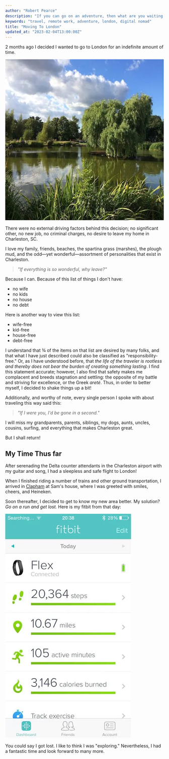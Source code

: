 ```yaml
---
author: "Robert Pearce"
description: "If you can go on an adventure, then what are you waiting for?"
keywords: "travel, remote work, adventure, london, digital nomad"
title: "Moving To London"
updated_at: "2023-02-04T13:00:00Z"
---
```


2 months ago I decided I wanted to go to London for an indefinite amount of time.

<img
  alt="Willow tree near water in London"
  decoding="async"
  src="./images/london-tree.webp"
  width="680"
  height="510"
/>

There were no external driving factors behind this decision; no significant
other, no new job, no criminal charges, no desire to leave my home in
Charleston, SC.

I love my family, friends, beaches, the spartina grass (marshes), the plough
mud, and the odd&mdash;yet wonderful&mdash;assortment of personalities that
exist in Charleston.

> _&quot;If everything is so wonderful, why leave?&quot;_

Because I can. Because of this list of things I don't have:

* no wife
* no kids
* no house
* no debt

Here is another way to view this list:

* wife-free
* kid-free
* house-free
* debt-free

I understand that &frac34; of the items on that list are desired by many folks,
and that what I have just described could also be classified as
&quot;responsibility-free.&quot; Or, as I have understood before, that _the life
of the traveler is rootless and thereby does not bear the burden of creating
something lasting_. I find this statement accurate; however, I also find that
safety makes me complacent and breeds stagnation and settling: the opposite of
my battle and striving for excellence, or the Greek _areté_. Thus, in order to
better myself, I decided to shake things up a bit!

Additionally, and worthy of note, every single person I spoke with about
traveling this way said this:

> _&quot;If I were you, I'd be gone in a second.&quot;_

I will miss my grandparents, parents, siblings, my dogs, aunts, uncles, cousins,
surfing, and everything that makes Charleston great.

But I shall return!

## My Time Thus far

After serenading the Delta counter attendants in the Charleston airport with my
guitar and song, I had a sleepless and safe flight to London!

When I finished riding a number of trains and other ground transportation, I
arrived in [Clapham](https://www.google.com/maps/preview?q=clapham+london&ie=UTF-8&ei=ApsEVOSbJaeu0QXc84HYCw&ved=0CAYQ_AUoAQ)
at Sam's house, where I was greeted with smiles, cheers, and Heineken.

Soon thereafter, I decided to get to know my new area better. My solution? _Go
on a run and get lost._ Here is my fitbit from that day:

<img
  alt="My first day in London fitbit data"
  decoding="async"
  height="710"
  loading="lazy"
  src="./images/london-fitbit.webp"
  width="400"
/>

You could say I got lost. I like to think I was &quot;exploring.&quot;
Nevertheless, I had a fantastic time and look forward to many more.
